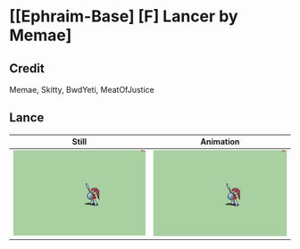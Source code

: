 # [\[Ephraim-Base\] \[F\] Lancer by Memae]

## Credit

Memae, Skitty, BwdYeti, MeatOfJustice
	
## Lance

| Still | Animation |
| :---: | :-------: |
| ![Lance still](./Lance_000.png) | ![Lance animation](./Lance.gif) |

